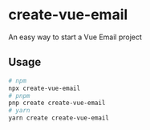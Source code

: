 # create-vue-email

An easy way to start a Vue Email project

## Usage

```sh
# npm
npx create-vue-email
# pnpm
pnp create create-vue-email
# yarn
yarn create create-vue-email

```
